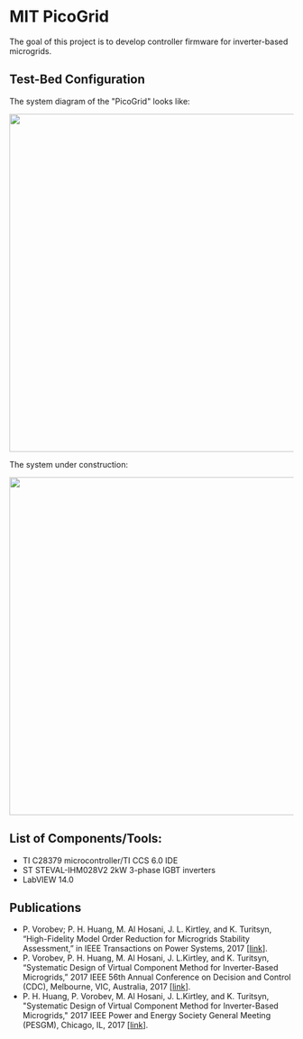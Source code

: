 # MIT PicoGrid
The goal of this project is to develop controller firmware for inverter-based microgrids.

## Test-Bed Configuration
The system diagram of the "PicoGrid" looks like:

<img src="./assets/diagram.png" width = "600"/>

The system under construction:

<img src="./assets/prototype.png" width = "600"/>

## List of Components/Tools:

- TI C28379 microcontroller/TI CCS 6.0 IDE
- ST STEVAL-IHM028V2 2kW 3-phase IGBT inverters
- LabVIEW 14.0

## Publications
- P. Vorobev; P. H. Huang, M. Al Hosani, J. L. Kirtley, and K. Turitsyn, “High-Fidelity Model Order Reduction for Microgrids Stability Assessment,” in IEEE Transactions on Power Systems, 2017 [[link](http://www.mit.edu/~turitsyn/assets/pubs/Vorobev2017ib.pdf)].
- P. Vorobev, P. H. Huang, M. Al Hosani, J. L.Kirtley, and K. Turitsyn, “Systematic Design of Virtual Component Method for Inverter-Based Microgrids,” 2017 IEEE 56th Annual Conference on Decision and Control (CDC),  Melbourne, VIC, Australia, 2017 [[link](http://www.mit.edu/~turitsyn/assets/pubs/Vorobev2017th.pdf)].
- P. H. Huang, P. Vorobev, M. Al Hosani, J. L.Kirtley, and K. Turitsyn, "Systematic Design of Virtual Component Method for Inverter-Based Microgrids," 2017 IEEE Power and Energy Society General Meeting (PESGM), Chicago, IL, 2017 [[link](http://www.mit.edu/~turitsyn/assets/pubs/Huang2017ve.pdf)].
